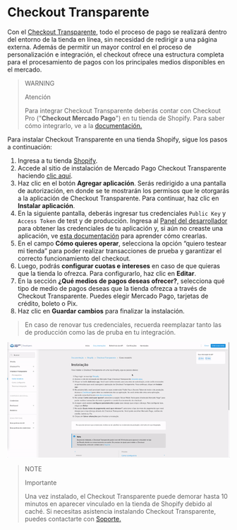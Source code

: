 # Checkout Transparente

Con el [Checkout Transparente](/developers/es/docs/checkout-api/landing), todo el proceso de pago se realizará dentro del entorno de la tienda en línea, sin necesidad de redirigir a una página externa. Además de permitir un mayor control en el proceso de personalización e integración, el checkout ofrece una estructura completa para el procesamiento de pagos con los principales medios disponibles en el mercado.

> WARNING
>
> Atención
>
> Para integrar Checkout Transparente deberás contar con Checkout Pro ("**Checkout Mercado Pago**") en tu tienda de Shopify. Para saber cómo integrarlo, ve a la [documentación.](/developers/es/docs/shopify/integration-configuration/checkout-pro)

Para instalar Checkout Transparente en una tienda Shopify, sigue los pasos a continuación:

1. Ingresa a tu tienda [Shopify](https://accounts.shopify.com/store-login).
2. Accede al sitio de instalación de Mercado Pago Checkout Transparente haciendo [clic aquí](https://apps.shopify.com/checkout-transparente-mp).
3. Haz clic en el botón **Agregar aplicación**. Serás redirigido a una pantalla de autorización, en donde se te mostrarán los permisos que le otorgarás a la aplicación de Checkout Transparente. Para continuar, haz clic en **Instalar aplicación**. 
4. En la siguiente pantalla, deberás ingresar tus credenciales `Public Key` y `Access Token` de test y de producción. Ingresa al [Panel del desarrollador](https://www.mercadopago.com.ar/developers/panel) para obtener las credenciales de tu aplicación y, si aún no creaste una aplicación, ve [esta documentación](/developers/es/docs/shopify/additional-content/your-integrations/introduction) para aprender cómo crearlas. 
5. En el campo **Cómo quieres operar**, selecciona la opción “quiero testear mi tienda” para poder realizar transacciones de prueba y garantizar el correcto funcionamiento del checkout.
6. Luego, podrás **configurar cuotas e intereses** en caso de que quieras que la tienda lo ofrezca. Para configurarlo, haz clic en **Editar**.
7. En la sección **¿Qué medios de pagos deseas ofrecer?**, selecciona qué tipo de medio de pagos deseas que la tienda ofrezca a través de Checkout Transparente. Puedes elegir Mercado Pago, tarjetas de crédito, boleto o Pix.
8. Haz clic en **Guardar cambios** para finalizar la instalación.

> En caso de renovar tus credenciales, recuerda reemplazar tanto las de producción como las de pruba en tu integración.

![installation choapi](/images/shopify/configurar-chotransparente-pt.gif)

> NOTE
>
> Importante
>
> Una vez instalado, el Checkout Transparente puede demorar hasta 10 minutos en aparecer vinculado en la tienda de Shopify debido al caché. Si necesitas asistencia instalando Checkout Transparente, puedes contactarte con [Soporte.](https://www.mercadopago.com/developers/es/support)